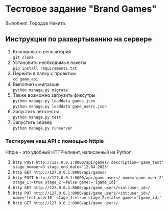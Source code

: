 # Тестовое задание "Brand Games"

Выполнил: Городов Никита.

## Инструкция по развертыванию на сервере

1. Клонировать репозиторий <br>
    `git clone `
2. Установить необходимые пакеты <br>
    `pip install requirements.txt`
3. Перейти в папку с проектом<br>
    `cd game_api`
4. Выполнить миграции<br>
    `python manage.py migrate`
5. Также возможно загрузить фиксутры <br>
    `python manage.py loaddata games.json` <br>
    `python manage.py loaddata game_users.json`
6. Запустить автотесты <br>
    `python manage.py test`
7. Запустить сервер <br>
   `python manage.py runserver`

### Тестируем наш API с помощью  httpie

Httpie - это удобный HTTP-клиент, написанный на Python

1. `http POST http://127.0.0.1:8000/api/games/ description='game_test' stage_number=3 stage_end_date='12.04.2023'`
2. `http GET http://127.0.0.1:8000/api/games/`
3. `http POST http://127.0.0.1:8000/api/game_users/ name='game_user_2' stage_1:=true stage_2:=false game:='[game_id]'`
4. `http GET http://127.0.0.1:8000/api/game_users/<int:user_id>/`
5. `http PUT http://127.0.0.1:8000/api/game_users/<int:user_id>/ name='test_user10' stage_1:=true stage_2:=false game:='[game_id]'`
6. `http GET http://127.0.0.1:8000/api/game_users/`